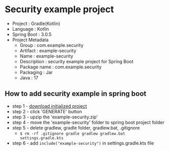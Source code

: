 # Security example project
* Project : Gradle(Kotlin)
* Language : Kotlin
* Spring Boot : 3.0.5
* Project Metadata
    - Group : com.example.security
    - Artifact : example-security
    - Name : example-security
    - Description : security example project for Spring Boot
    - Package name : com.example.security
    - Packaging : Jar
    - Java : 17

## How to add security example in spring boot
* step 1 - [download initialized project](https://start.spring.io/#!type=gradle-project-kotlin&language=kotlin&platformVersion=3.0.5&packaging=jar&jvmVersion=17&groupId=com.example.security&artifactId=example-security&name=example-security&description=Security%20example%20project%20for%20Spring%20Boot&packageName=com.example.security&dependencies=web,security,data-jpa,lombok)
* step 2 - click 'GENERATE' button
* step 3 - upzip the 'example-security.zip'
* step 4 - move the 'example-security' folder to spring boot project folder
* step 5 - delete gradlew, gradle folder, gradlew.bat, .gitignore
    - <code>$ rm -rf .gitignore gradle gradlew gradlew.bat settings.gradle.kts</code>
* step 6 - add <code>include("example-security")</code> in settings.gradle.kts file